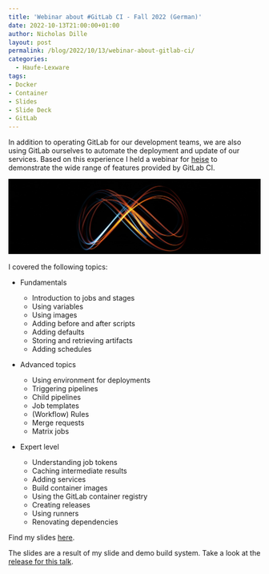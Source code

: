 ```yaml
---
title: 'Webinar about #GitLab CI - Fall 2022 (German)'
date: 2022-10-13T21:00:00+01:00
author: Nicholas Dille
layout: post
permalink: /blog/2022/10/13/webinar-about-gitlab-ci/
categories:
  - Haufe-Lexware
tags:
- Docker
- Container
- Slides
- Slide Deck
- GitLab
---
```

In addition to operating GitLab for our development teams, we are also using GitLab ourselves to automate the deployment and update of our services. Based on this experience I held a webinar for [heise](https://events.heise.de/) to demonstrate the wide range of features provided by GitLab CI.

<img src="/media/2022/03/izabel-ouwdw--XNzo-unsplash.jpg" style="object-fit: cover; object-position: center 60%; width: 100%; height: 150px;" />

<!--more-->

I covered the following topics:

- Fundamentals

  - Introduction to jobs and stages
  - Using variables
  - Using images
  - Adding before and after scripts
  - Adding defaults
  - Storing and retrieving artifacts
  - Adding schedules

- Advanced topics

  - Using environment for deployments
  - Triggering pipelines
  - Child pipelines
  - Job templates
  - (Workflow) Rules
  - Merge requests
  - Matrix jobs

- Expert level

  - Understanding job tokens
  - Caching intermediate results
  - Adding services
  - Build container images
  - Using the GitLab container registry
  - Creating releases
  - Using runners
  - Renovating dependencies

Find my slides [here](https://dille.name/slides/2022-10-13/heise-Workshop-GitLab-CI.html).

The slides are a result of my slide and demo build system. Take a look at the [release for this talk](https://github.com/nicholasdille/container-slides/releases/tag/20221013).
